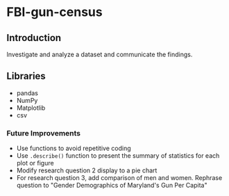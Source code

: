 # FBI-gun-census

## Introduction
Investigate and analyze a dataset and communicate the findings.

## Libraries
* pandas
* NumPy
* Matplotlib
* csv

### Future Improvements
* Use functions to avoid repetitive coding
* Use `.describe()` function to present the summary of statistics for each plot or figure
* Modify research question 2 display to a pie chart
* For research question 3, add comparison of men and women. Rephrase question to "Gender Demographics of Maryland's Gun Per Capita"
